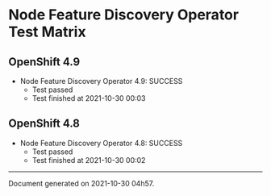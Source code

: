 
Node Feature Discovery Operator Test Matrix
===========================================

OpenShift 4.9
-------------


* Node Feature Discovery Operator 4.9: SUCCESS
  - Test passed
  - Test finished at 2021-10-30 00:03

OpenShift 4.8
-------------


* Node Feature Discovery Operator 4.8: SUCCESS
  - Test passed
  - Test finished at 2021-10-30 00:02


---
Document generated on 2021-10-30 04h57.
